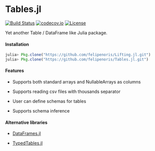 # Tables.jl
[![Build Status](https://travis-ci.org/felipenoris/Tables.jl.svg?branch=master)](https://travis-ci.org/felipenoris/Tables.jl) [![codecov.io](http://codecov.io/github/felipenoris/Tables.jl/coverage.svg?branch=master)](http://codecov.io/github/felipenoris/Tables.jl?branch=master) [![License](http://img.shields.io/badge/license-MIT-brightgreen.svg?style=flat)](LICENSE)

Yet another Table / DataFrame like Julia package.

#### Installation
```julia
julia> Pkg.clone("https://github.com/felipenoris/Lifting.jl.git")
julia> Pkg.clone("https://github.com/felipenoris/Tables.jl.git")
```

#### Features

* Supports both standard arrays and NullableArrays as columns

* Supports reading csv files with thousands separator

* User can define schemas for tables

* Supports schema inference

#### Alternative libraries

* [DataFrames.jl](https://github.com/JuliaStats/DataFrames.jl)

* [TypedTables.jl](https://github.com/FugroRoames/TypedTables.jl)
